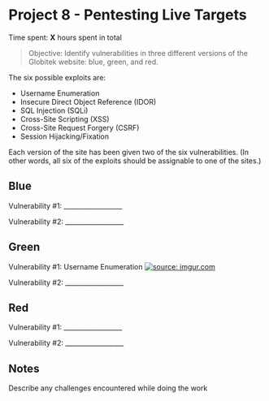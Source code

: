 # Project 8 - Pentesting Live Targets

Time spent: **X** hours spent in total

> Objective: Identify vulnerabilities in three different versions of the Globitek website: blue, green, and red.

The six possible exploits are:
* Username Enumeration
* Insecure Direct Object Reference (IDOR)
* SQL Injection (SQLi)
* Cross-Site Scripting (XSS)
* Cross-Site Request Forgery (CSRF)
* Session Hijacking/Fixation

Each version of the site has been given two of the six vulnerabilities. (In other words, all six of the exploits should be assignable to one of the sites.)

## Blue

Vulnerability #1: __________________

Vulnerability #2: __________________


## Green

Vulnerability #1: Username Enumeration
<a href="https://imgur.com/jw9Mruc"><img src="https://i.imgur.com/jw9Mruc.gif" title="source: imgur.com" /></a>

Vulnerability #2: __________________


## Red

Vulnerability #1: __________________

Vulnerability #2: __________________


## Notes

Describe any challenges encountered while doing the work
